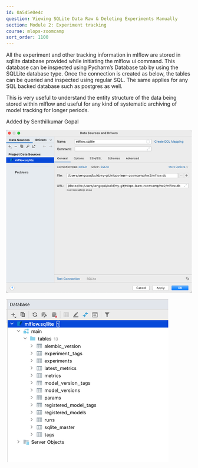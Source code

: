 ```yaml
---
id: 0a545e0e4c
question: Viewing SQLite Data Raw & Deleting Experiments Manually
section: Module 2: Experiment tracking
course: mlops-zoomcamp
sort_order: 1100
---
```


All the experiment and other tracking information in mlflow are stored in sqllite database provided while initiating the mlflow ui command. This database can be inspected using Pycharm’s Database tab by using the SQLLite database type. Once the connection is created as below, the tables can be queried and inspected using regular SQL. The same applies for any SQL backed database such as postgres as well.

This is very useful to understand the entity structure of the data being stored within mlflow and useful for any kind of systematic archiving of model tracking for longer periods.

Added by Senthilkumar Gopal

![Image](images/mlops-zoomcamp/image_10815a9d.png)

![Image](images/mlops-zoomcamp/image_e3defff0.png)


